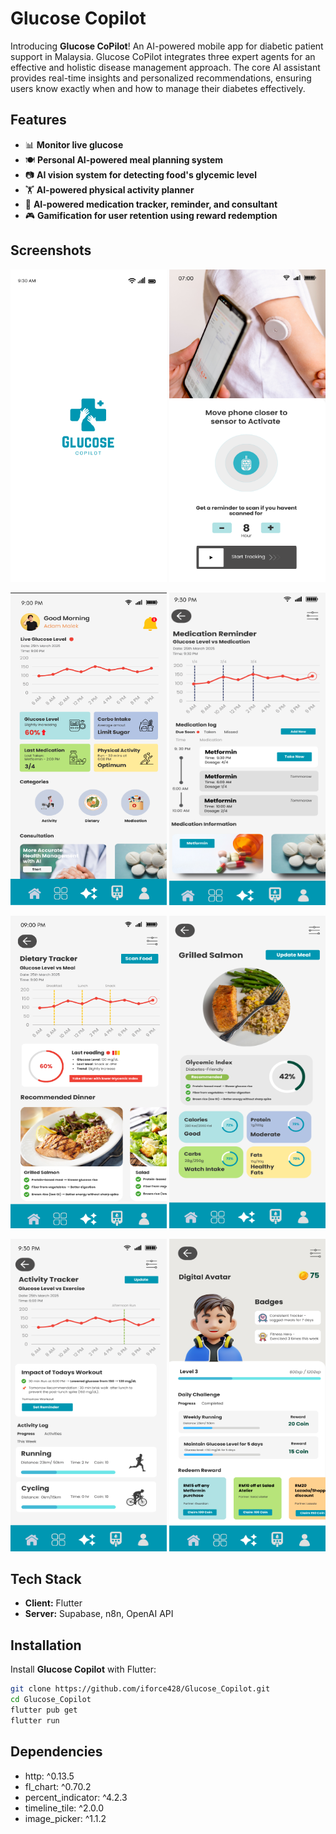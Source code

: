 # Glucose Copilot
Introducing **Glucose CoPilot**! An AI-powered mobile app for diabetic patient support in Malaysia. Glucose CoPilot integrates three expert agents for an effective and holistic disease management approach. The core AI assistant provides real-time insights and personalized recommendations, ensuring users know exactly when and how to manage their diabetes effectively.

## Features
- 📊 **Monitor live glucose**
- 🍽️ **Personal AI-powered meal planning system**
- 📷 **AI vision system for detecting food's glycemic level**
- 🏋️ **AI-powered physical activity planner**
- 💊 **AI-powered medication tracker, reminder, and consultant**
- 🎮 **Gamification for user retention using reward redemption**

## Screenshots

<p align="center">
  <img src="assets/README/Loading_Page.png" width="250" height="500">
  <img src="assets/README/CGM.png" width="250" height="500">
</p>
<p align="center">
  <img src="assets/README/Dashboard.png" width="250" height="500">
  <img src="assets/README/Medication.png" width="250" height="500">
</p>
<p align="center">
  <img src="assets/README/Dietary.png" width="250" height="500">
  <img src="assets/README/AI_Vision.png" width="250" height="500">
</p>
<p align="center">
  <img src="assets/README/Activity.png" width="250" height="500">
  <img src="assets/README/Reward.png" width="250" height="500">
</p>

## Tech Stack
- **Client:** Flutter
- **Server:** Supabase, n8n, OpenAI API

## Installation
Install **Glucose Copilot** with Flutter:

```bash
git clone https://github.com/iforce428/Glucose_Copilot.git
cd Glucose_Copilot
flutter pub get
flutter run
```

## Dependencies
-   http: ^0.13.5
- fl_chart: ^0.70.2
- percent_indicator: ^4.2.3
- timeline_tile: ^2.0.0
- image_picker: ^1.1.2